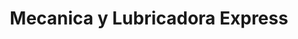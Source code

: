 ---
title: "Mecanica y Lubricadora Express"
url: /quito/mecanica-y-lubricadora-express/
shop: piezas de automóviles
---
